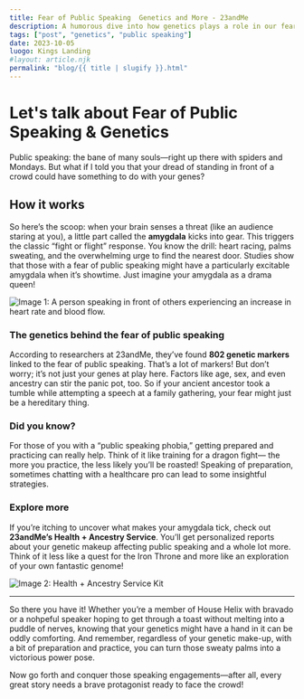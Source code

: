 ```yaml
---
title: Fear of Public Speaking  Genetics and More - 23andMe
description: A humorous dive into how genetics plays a role in our fear of public speaking, plus some fun suggestions on how to tackle it.
tags: ["post", "genetics", "public speaking"]
date: 2023-10-05
luogo: Kings Landing
#layout: article.njk
permalink: "blog/{{ title | slugify }}.html"
---
```


Let's talk about Fear of Public Speaking & Genetics
===================================================

Public speaking: the bane of many souls—right up there with spiders and Mondays. But what if I told you that your dread of standing in front of a crowd could have something to do with your genes? 

How it works
-------------

So here’s the scoop: when your brain senses a threat (like an audience staring at you), a little part called the **amygdala** kicks into gear. This triggers the classic “fight or flight” response. You know the drill: heart racing, palms sweating, and the overwhelming urge to find the nearest door. Studies show that those with a fear of public speaking might have a particularly excitable amygdala when it’s showtime. Just imagine your amygdala as a drama queen!

![Image 1: A person speaking in front of others experiencing an increase in heart rate and blood flow.](https://pub-prd-seohub-us-west-2.s3.us-west-2.amazonaws.com/wp-content/uploads/sites/2/2021/08/Screen-Shot-2021-08-12-at-3.47.09-PM.png)

### The genetics behind the fear of public speaking

According to researchers at 23andMe, they’ve found **802 genetic markers** linked to the fear of public speaking. That’s a lot of markers! But don’t worry; it’s not just your genes at play here. Factors like age, sex, and even ancestry can stir the panic pot, too. So if your ancient ancestor took a tumble while attempting a speech at a family gathering, your fear might just be a hereditary thing. 

### Did you know?

For those of you with a “public speaking phobia,” getting prepared and practicing can really help. Think of it like training for a dragon fight— the more you practice, the less likely you’ll be roasted! Speaking of preparation, sometimes chatting with a healthcare pro can lead to some insightful strategies.

### Explore more

If you’re itching to uncover what makes your amygdala tick, check out **23andMe’s Health + Ancestry Service**. You’ll get personalized reports about your genetic makeup affecting public speaking and a whole lot more. Think of it less like a quest for the Iron Throne and more like an exploration of your own fantastic genome! 

![Image 2: Health + Ancestry Service Kit](https://pub-prd-seohub-us-west-2.s3.us-west-2.amazonaws.com/wp-content/uploads/sites/2/2022/03/HA-Kit-Image-1.png)

---

So there you have it! Whether you’re a member of House Helix with bravado or a nohpeful speaker hoping to get through a toast without melting into a puddle of nerves, knowing that your genetics might have a hand in it can be oddly comforting. And remember, regardless of your genetic make-up, with a bit of preparation and practice, you can turn those sweaty palms into a victorious power pose.

Now go forth and conquer those speaking engagements—after all, every great story needs a brave protagonist ready to face the crowd!